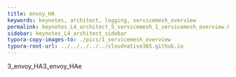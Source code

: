 ```yaml
---
title: envoy_HA
keywords: keynotes, architect, logging, servicemesh_overview
permalink: keynotes_L4_architect_5_servicemesh_1_servicemesh_overview.html
sidebar: keynotes_L4_architect_sidebar
typora-copy-images-to: ./pics/1_servicemesh_overview
typora-root-url: ../../../../../cloudnative365.github.io
---
```


3_envoy_HA3_envoy_HAe

